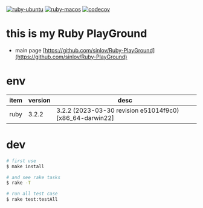 [![ruby-ubuntu](https://github.com/sinlov/Ruby-PlayGround/workflows/ruby-ubuntu/badge.svg?branch=main)](https://github.com/sinlov/Ruby-PlayGround/actions)
[![ruby-macos](https://github.com/sinlov/Ruby-PlayGround/workflows/ruby-macos/badge.svg?branch=main)](https://github.com/sinlov/Ruby-PlayGround/actions)
[![codecov](https://codecov.io/gh/sinlov/Ruby-PlayGround/branch/main/graph/badge.svg)](https://codecov.io/gh/sinlov/Ruby-PlayGround)

# this is my Ruby PlayGround

- main page [https://github.com/sinlov/Ruby-PlayGround](https://github.com/sinlov/Ruby-PlayGround)

# env

| item | version | desc                                                     |
|------|---------|----------------------------------------------------------|
| ruby | 3.2.2   | 3.2.2 (2023-03-30 revision e51014f9c0) [x86_64-darwin22] |

# dev

```bash
# first use
$ make install

# and see rake tasks
$ rake -T

# run all test case
$ rake test:testAll
```